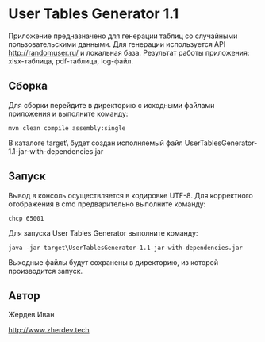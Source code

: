 User Tables Generator 1.1
=========================

Приложение предназначено для генерации таблиц со случайными пользовательскими данными.
Для генерации используется API http://randomuser.ru/ и локальная база.
Результат работы приложения: xlsx-таблица, pdf-таблица, log-файл.


Сборка
------

Для сборки перейдите в директорию с исходными файлами приложения и выполните команду:

```
mvn clean compile assembly:single
```

В каталоге target\ будет создан исполняемый файл UserTablesGenerator-1.1-jar-with-dependencies.jar


Запуск
------

Вывод в консоль осуществляется в кодировке UTF-8. Для корректного отображения в cmd предварительно выполните команду:

```
chcp 65001
```
Для запуска User Tables Generator выполните команду:

```
java -jar target\UserTablesGenerator-1.1-jar-with-dependencies.jar
```

Выходные файлы будут сохранены в директорию, из которой производится запуск.


Автор
-----

Жердев Иван

http://www.zherdev.tech